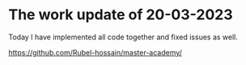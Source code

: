 # The work update of 20-03-2023

Today I have implemented all code together and fixed issues as well.

https://github.com/Rubel-hossain/master-academy/
